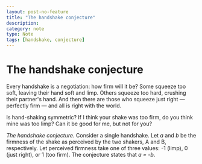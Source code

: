 ```yaml
---
layout: post-no-feature
title: "The handshake conjecture"
description:
category: note
type: Note
tags: [handshake, conjecture]
---
```


# The handshake conjecture

Every handshake is a negotiation: how firm will it be? Some squeeze too soft, leaving their hand soft and limp. Others squeeze too hard, crushing their partner's hand. And then there are those who squeeze just right — perfectly firm — and all is right with the world.

Is hand-shaking symmetric? If I think your shake was too firm, do you think mine was too limp? Can it be good for me, but not for you?

*The handshake conjecture.* Consider a single handshake. Let *a* and *b* be the firmness of the shake as perceived by the two shakers, A and B, respectively. Let perceived firmness take one of three values: -1 (limp), 0 (just right), or 1 (too firm). The conjecture states that *a = -b*.
